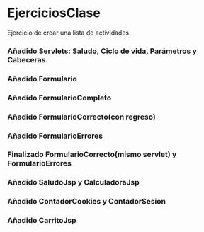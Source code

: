 # EjerciciosClase
Ejercicio de crear una lista de actividades.
### Añadido Servlets: Saludo, Ciclo de vida, Parámetros y Cabeceras.
### Añadido Formulario
### Añadido FormularioCompleto
### Añadido FormularioCorrecto(con regreso)
### Añadido FormularioErrores
### Finalizado FormularioCorrecto(mismo servlet) y FormularioErrores
### Añadido SaludoJsp y CalculadoraJsp
### Añadido ContadorCookies y ContadorSesion
### Añadido CarritoJsp